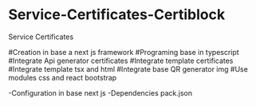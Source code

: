 # Service-Certificates-Certiblock

Service Certificates 

#Creation in base a next js framework
#Programing base in typescript
#Integrate Api generator certificates 
#Integrate template certificates
#Integrate template tsx and html
#Integrate base QR generator img
#Use modules css and react bootstrap

-Configuration in base next js
-Dependencies pack.json
